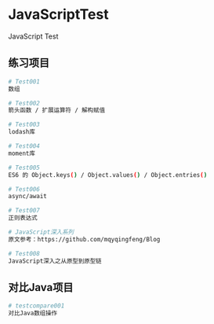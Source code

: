 # JavaScriptTest
JavaScript Test

## 练习项目
``` bash
# Test001
数组

# Test002
箭头函数 / 扩展运算符 / 解构赋值

# Test003
lodash库

# Test004
moment库

# Test005
ES6 的 Object.keys() / Object.values() / Object.entries()

# Test006
async/await

# Test007
正则表达式

# JavaScript深入系列
原文参考：https://github.com/mqyqingfeng/Blog

# Test008
JavaScript深入之从原型到原型链
```

## 对比Java项目
``` bash
# testcompare001
对比Java数组操作
```